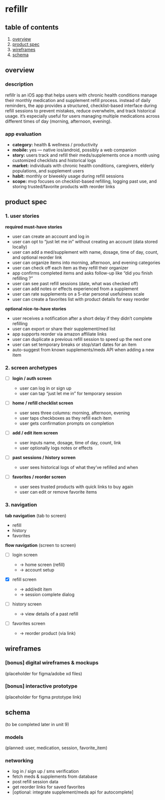# refillr

## table of contents

1. [overview](#overview)  
2. [product spec](#product-spec)  
3. [wireframes](#wireframes)  
4. [schema](#schema)


## overview

### description

refillr is an iOS app that helps users with chronic health conditions manage their monthly medication and supplement refill process. instead of daily reminders, the app provides a structured, checklist-based interface during refill sessions to prevent mistakes, reduce overwhelm, and track historical usage. it’s especially useful for users managing multiple medications across different times of day (morning, afternoon, evening).

### app evaluation

- **category:** health & wellness / productivity  
- **mobile:** yes — native ios/android, possibly a web companion  
- **story:** users track and refill their meds/supplements once a month using customized checklists and historical logs  
- **market:** individuals with chronic health conditions, caregivers, elderly populations, and supplement users  
- **habit:** monthly or biweekly usage during refill sessions  
- **scope:** mvp focuses on checklist-based refilling, logging past use, and storing trusted/favorite products with reorder links


## product spec

### 1. user stories

**required must-have stories**

- user can create an account and log in  
- user can opt to “just let me in” without creating an account (data stored locally)  
- user can add a med/supplement with name, dosage, time of day, count, and optional reorder link  
- user can organize items into morning, afternoon, and evening categories  
- user can check off each item as they refill their organizer  
- app confirms completed items and asks follow-up like “did you finish refilling <item>?”  
- user can see past refill sessions (date, what was checked off)  
- user can add notes or effects experienced from a supplement  
- user can rate supplements on a 5-star personal usefulness scale  
- user can create a favorites list with product details for easy reorder  

**optional nice-to-have stories**

- user receives a notification after a short delay if they didn’t complete refilling  
- user can export or share their supplement/med list  
- app supports reorder via amazon affiliate links  
- user can duplicate a previous refill session to speed up the next one  
- user can set temporary breaks or stop/start dates for an item  
- auto-suggest from known supplements/meds API when adding a new item  


### 2. screen archetypes

- [ ] **login / auth screen**  
  - user can log in or sign up  
  - user can tap “just let me in” for temporary session  

- [ ] **home / refill checklist screen**  
  - user sees three columns: morning, afternoon, evening  
  - user taps checkboxes as they refill each item  
  - user gets confirmation prompts on completion  

- [ ] **add / edit item screen**  
  - user inputs name, dosage, time of day, count, link  
  - user optionally logs notes or effects  

- [ ] **past sessions / history screen**  
  - user sees historical logs of what they’ve refilled and when  

- [ ] **favorites / reorder screen**  
  - user sees trusted products with quick links to buy again  
  - user can edit or remove favorite items  


### 3. navigation

**tab navigation** (tab to screen)

- refill  
- history  
- favorites  

**flow navigation** (screen to screen)

- [ ] login screen  
  - → home screen (refill)  
  - → account setup  

- [x] refill screen  
  - → add/edit item  
  - → session complete dialog  

- [ ] history screen  
  - → view details of a past refill  

- [ ] favorites screen  
  - → reorder product (via link)  


## wireframes


### [bonus] digital wireframes & mockups

(placeholder for figma/adobe xd files)

### [bonus] interactive prototype

(placeholder for figma prototype link)


## schema

(to be completed later in unit 9)

### models

(planned: user, medication, session, favorite_item)

### networking

- log in / sign up / sms verification  
- fetch meds & supplements from database  
- post refill session data  
- get reorder links for saved favorites  
- [optional: integrate supplement/meds api for autocomplete]  
